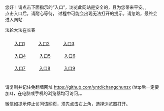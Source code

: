 您好！请点击下面指示的“入口”，浏览此网站是安全的，且为您带来平安。。 <br/>
点击入口后，请耐心等待， 过程中可能会出现无法打开的提示，请忽略，最终会进入网站. </br>

法轮大法在长春<br/>
<div style="padding:10px"><a style="margin:20px" target="_blank" href="https://d20ttivk97o71n.cloudfront.net/2Qpsp?lqnsoks" id="ccLink1" rel="nofollow">入口1</a> <a target="_blank" style="margin:20px" href="https://d2vq9hqhoxejvq.cloudfront.net/2Qpsp?mkcvs" id="ccLink2" rel="nofollow">入口2</a> <a style="margin:20px" target="_blank" href="https://d1m3awn24erqfr.cloudfront.net/2Qpsp?opbatprb" id="ccLink3" rel="nofollow">入口3</a></div>

<div style="padding:10px" ><a style="margin:20px" target="_blank" href="https://d20ttivk97o71n.cloudfront.net/2Qpsp?lqnsoks" id="ccLink4" rel="nofollow">入口4</a> <a style="margin:20px" href="https://d2vq9hqhoxejvq.cloudfront.net/2Qpsp?mkcvs" target="_blank" id="ccLink5" rel="nofollow">入口5</a> <a style="margin:20px" href="https://d1m3awn24erqfr.cloudfront.net/2Qpsp?opbatprb" target="_blank" id="ccLink6" rel="nofollow">入口6</a></div>

<div style="padding:10px"><a style="margin:20px" target="_blank" href="https://d20ttivk97o71n.cloudfront.net/2Qpsp?lqnsoks" id="ccLink7" rel="nofollow">入口7</a> <a style="margin:20px" href="https://d2vq9hqhoxejvq.cloudfront.net/2Qpsp?mkcvs" target="_blank" id="ccLink8" rel="nofollow">入口8</a> <a style="margin:20px" target="_blank" href="https://d1m3awn24erqfr.cloudfront.net/2Qpsp?opbatprb" id="ccLink9" rel="nofollow">入口9</a></div>

<br/>



请复制并记住免翻墙网址 https://github.com/yntd/changchunzx (http后一定要加s)，在电脑或手机的浏览器均可访问。。<br/>

微信如提示停止访问该网页，须先点击右上角，选择浏览器打开。
